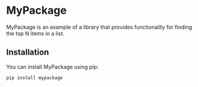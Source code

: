 # MyPackage

MyPackage is an example of a library that provides functionality for finding the top N items in a list.
## Installation

You can install MyPackage using pip:

```bash
pip install mypackage
